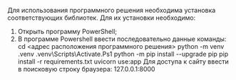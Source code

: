 Для использования программного решения необходима установка соответствующих библиотек. Для их установки необходимо:
1) Открыть программу PowerShell;
2) В программе Powershell ввести последовательно данные команды:
    cd <адрес расположения программного решения>
    python -m venv .venv
    .venv\Scripts\Activate.Ps1
    python -m pip install --upgrade pip
    pip install -r requirements.txt
    uvicorn use:app
Для доступа к сайту ввести в поисковую строку браузера: 127.0.0.1:8000